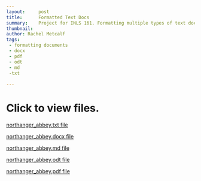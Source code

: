 ```yaml
---
layout:     post
title:      Formatted Text Docs 
summary:    Project for INLS 161. Formatting multiple types of text documents.
thumbnail: 
author: Rachel Metcalf
tags:
 - formatting documents
 - docx
 - pdf
 - odt
 - md
 -txt
 
---
```


# Click to view files.

<a href="http://rcmetcalf.github.io/content/northanger_abbey.txt" target="_blank">northanger_abbey.txt file</a>

<a href="http://rcmetcalf.github.io/content/northanger_abbey.docx">northanger_abbey.docx file</a>

<a href="http://rcmetcalf.github.io/content/northanger_abbey.md">northanger_abbey.md file</a>

<a href="http://rcmetcalf.github.io/content/northanger_abbey.odt">northanger_abbey.odt file</a>

<a href="http://rcmetcalf.github.io/content/northanger_abbey.pdf" target="_blank">northanger_abbey.pdf file</a>

